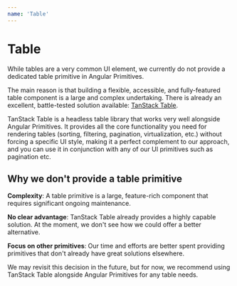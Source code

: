 ```yaml
---
name: 'Table'
---
```


# Table

While tables are a very common UI element, we currently do not provide a dedicated table primitive in Angular Primitives.

The main reason is that building a flexible, accessible, and fully-featured table component is a large and complex undertaking. There is already an excellent, battle-tested solution available: [TanStack Table](https://tanstack.com/table/latest/docs/framework/angular/).

TanStack Table is a headless table library that works very well alongside Angular Primitives. It provides all the core functionality you need for rendering tables (sorting, filtering, pagination, virtualization, etc.) without forcing a specific UI style, making it a perfect complement to our approach, and you can use it in conjunction with any of our UI primitives such as pagination etc.

## Why we don't provide a table primitive

**Complexity**: A table primitive is a large, feature-rich component that requires significant ongoing maintenance.

**No clear advantage**: TanStack Table already provides a highly capable solution. At the moment, we don't see how we could offer a better alternative.

**Focus on other primitives**: Our time and efforts are better spent providing primitives that don't already have great solutions elsewhere.

We may revisit this decision in the future, but for now, we recommend using TanStack Table alongside Angular Primitives for any table needs.
